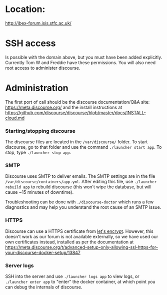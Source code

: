 # Location:

http://ibex-forum.isis.stfc.ac.uk/

# SSH access

Is possible with the domain above, but you must have been added explicitly. Currently Tom W and Freddie have these permissions. You will also need root access to administer discourse.

# Administration

The first port of call should be the discourse documentation/Q&A site: https://meta.discourse.org/ and the install instructions at https://github.com/discourse/discourse/blob/master/docs/INSTALL-cloud.md

### Starting/stopping discourse

The discourse files are located in the `/var/discourse/` folder. To start discourse, go to that folder and use the command `./launcher start app`. To stop, type `./launcher stop app`.

### SMTP

Discourse uses SMTP to deliver emails. The SMTP settings are in the file `/var/discourse/containers/app.yml`. After editing this file, use `./launcher rebuild app` to rebuild discourse (this won't wipe the database, but will cause ~15 minutes of downtime).

Troubleshooting can be done with `./discourse-doctor` which runs a few diagnostics and may help you understand the root cause of an SMTP issue.

### HTTPS

Discourse can use a HTTPS certificate from [let's encrypt](https://letsencrypt.org/). However, this doesn't work as our forum is not available externally, so we have used our own certificates instead, installed as per the documentation at https://meta.discourse.org/t/advanced-setup-only-allowing-ssl-https-for-your-discourse-docker-setup/13847

### Server logs

SSH into the server and use `./launcher logs app` to view logs, or `./launcher enter app` to "enter" the docker container, at which point you can debug the internals of discourse.